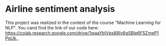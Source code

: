 # Airline sentiment analysis

This project was realized in the context of the course "Machine Learning for NLP". You cand find the link of our code here: https://colab.research.google.com/drive/1waaYbIVps88Iy6gSBle6F5ZmeP1PgUk_
